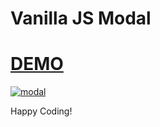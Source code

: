 # Vanilla JS Modal

# [DEMO](https://didier187.github.io/javascript-modal/)
[![modal](https://user-images.githubusercontent.com/18181964/137688451-90b41d37-e9c0-4107-86e6-dbfbb7ba94e5.PNG)
](https://didier187.github.io/javascript-modal/)

Happy Coding!
